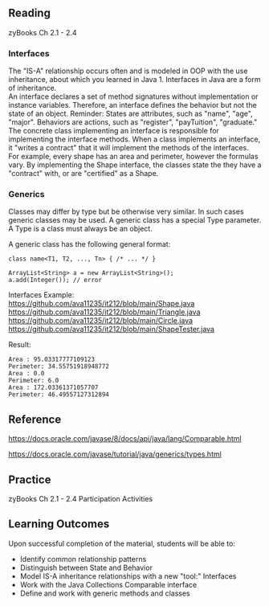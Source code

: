 ## Reading

zyBooks Ch 2.1 - 2.4


### Interfaces

The "IS-A" relationship occurs often and is modeled in OOP with the use inheritance, about which you learned in Java 1.
Interfaces in Java are a form of inheritance.  
An interface declares a set of method signatures without implementation  or instance variables. Therefore, an interface defines the behavior but not the state of an object.
Reminder: States are attributes, such as "name", "age", "major". Behaviors are actions, such as "register", "payTuition", "graduate."
The concrete class implementing an interface is responsible for implementing the interface methods.
When a class implements an interface, it "writes a contract" that it will implement the methods of the interfaces.
For example, every shape has an area and perimeter, however the formulas vary.
By implementing the Shape interface, the classes state the they have a "contract" with, or are "certified" as a Shape.

### Generics

Classes may differ by type but be otherwise very similar. In such cases generic classes may be used. 
A generic class has a special Type parameter. A Type is a class must always be an object.

A generic class has the following general format:

```
class name<T1, T2, ..., Tn> { /* ... */ }
```

```
ArrayList<String> a = new ArrayList<String>();
a.add(Integer()); // error
```

Interfaces Example:
https://github.com/ava11235/it212/blob/main/Shape.java
https://github.com/ava11235/it212/blob/main/Triangle.java
https://github.com/ava11235/it212/blob/main/Circle.java
https://github.com/ava11235/it212/blob/main/ShapeTester.java

Result:

```
Area : 95.03317777109123
Perimeter: 34.55751918948772
Area : 0.0
Perimeter: 6.0
Area : 172.03361371057707
Perimeter: 46.49557127312894 
```

## Reference
https://docs.oracle.com/javase/8/docs/api/java/lang/Comparable.html

https://docs.oracle.com/javase/tutorial/java/generics/types.html

## Practice
zyBooks Ch 2.1 - 2.4 Participation Activities

## Learning Outcomes
Upon successful completion of the material, students will be able to:

* Identify common relationship patterns 
* Distinguish between State and Behavior
* Model IS-A inheritance relationships with a new "tool:" Interfaces
* Work with the Java Collections Comparable interface
* Define and work with generic methods and classes
